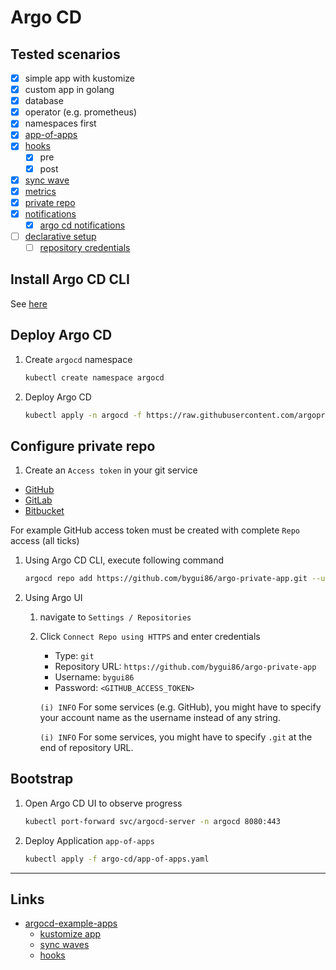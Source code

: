 
# Argo CD

## Tested scenarios

- [x] simple app with kustomize
- [x] custom app in golang
- [x] database
- [x] operator (e.g. prometheus)
- [x] namespaces first
- [x] [app-of-apps](https://argoproj.github.io/argo-cd/operator-manual/cluster-bootstrapping/)
- [x] [hooks](https://argoproj.github.io/argo-cd/user-guide/resource_hooks/)
  - [x] pre
  - [x] post
- [x] [sync wave](https://argoproj.github.io/argo-cd/user-guide/sync-waves/)
- [x] [metrics](https://argoproj.github.io/argo-cd/operator-manual/metrics/)
- [x] [private repo](https://argoproj.github.io/argo-cd/user-guide/private-repositories/)
- [x] [notifications](https://argoproj.github.io/argo-cd/operator-manual/notifications/)
  - [x] [argo cd notifications](https://argoproj-labs.github.io/argocd-notifications/)
- [ ] [declarative setup](https://argoproj.github.io/argo-cd/operator-manual/declarative-setup/)
  - [ ] [repository credentials](https://argoproj.github.io/argo-cd/operator-manual/declarative-setup/#repository-credentials)

## Install Argo CD CLI

See [here](https://argoproj.github.io/argo-cd/getting_started/#2-download-argo-cd-cli)

## Deploy Argo CD

1. Create `argocd` namespace

    ```bash
    kubectl create namespace argocd
    ```

1. Deploy Argo CD

    ```bash
    kubectl apply -n argocd -f https://raw.githubusercontent.com/argoproj/argo-cd/stable/manifests/install.yaml
    ```

## Configure private repo

1. Create an `Access token` in your git service

  - [GitHub](https://help.github.com/en/articles/creating-a-personal-access-token-for-the-command-line)
  - [GitLab](https://docs.gitlab.com/ee/user/project/deploy_tokens/)
  - [Bitbucket](https://confluence.atlassian.com/bitbucketserver/personal-access-tokens-939515499.html)

  For example GitHub access token must be created with complete `Repo` access (all ticks)

1. Using Argo CD CLI, execute following command

    ```bash
    argocd repo add https://github.com/bygui86/argo-private-app.git --username bygui86 --password <GITHUB_ACCESS_TOKEN>
    ```

1. Using Argo UI

    1. navigate to `Settings / Repositories`

    1. Click `Connect Repo using HTTPS` and enter credentials

        - Type: `git`
        - Repository URL: `https://github.com/bygui86/argo-private-app`
        - Username: `bygui86`
        - Password: `<GITHUB_ACCESS_TOKEN>`

        `(i) INFO` For some services (e.g. GitHub), you might have to specify your account name as the username instead of any string.

        `(i) INFO` For some services, you might have to specify `.git` at the end of repository URL.

## Bootstrap

1. Open Argo CD UI to observe progress

    ```bash
    kubectl port-forward svc/argocd-server -n argocd 8080:443
    ```

1. Deploy Application `app-of-apps`

    ```bash
    kubectl apply -f argo-cd/app-of-apps.yaml
    ```

---

## Links

- [argocd-example-apps](https://github.com/bygui86/argocd-example-apps)
  - [kustomize app](https://github.com/bygui86/argocd-example-apps/tree/master/kustomize-guestbook)
  - [sync waves](https://github.com/bygui86/argocd-example-apps/tree/master/sync-waves)
  - [hooks](https://github.com/bygui86/argocd-example-apps/tree/master/pre-post-sync)
